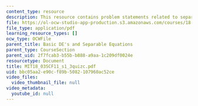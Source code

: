 ```yaml
---
content_type: resource
description: This resource contains problem statements related to separation of variables.
file: https://ol-ocw-studio-app-production.s3.amazonaws.com/courses/18-03sc-differential-equations-fall-2011/bbc05aa2e90cf89b5082107960ac52ce_MIT18_03SCF11_s1_3quizc.pdf
file_type: application/pdf
learning_resource_types: []
ocw_type: OCWFile
parent_title: Basic DE's and Separable Equations
parent_type: CourseSection
parent_uid: 2f7fcab3-b55b-b888-a9aa-1c209df0024e
resourcetype: Document
title: MIT18_03SCF11_s1_3quizc.pdf
uid: bbc05aa2-e90c-f89b-5082-107960ac52ce
video_files:
  video_thumbnail_file: null
video_metadata:
  youtube_id: null
---
```

